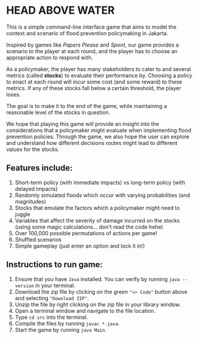 # HEAD ABOVE WATER

This is a simple command-line interface game that aims to model the context and scenario of flood prevention policymaking in Jakarta.

Inspired by games like *Papers Please* and *Spent*, our game provides a scenario to the player at each round, and the player has to choose an appropriate action to respond with.

As a policymaker, the player has many stakeholders to cater to and several metrics (called **stocks**) to evaluate their performance by. Choosing a policy to enact at each round will incur some cost (and some reward) to these metrics. If any of these stocks fall below a certain threshold, the player loses.

The goal is to make it to the end of the game, while maintaining a reasonable level of the stocks in question.

We hope that playing this game will provide an insight into the considerations that a policymaker might evaluate when implementing flood prevention policies. Through the game, we also hope the user can explore and understand how different decisions routes might lead to different values for the stocks.

## Features include:

1. Short-term policy (with immediate impacts) vs long-term policy (with delayed impacts)
2. Randomly simulated floods which occur with varying probabilities (and magnitudes)
3. Stocks that emulate the factors which a policymaker might need to juggle 
4. Variables that affect the severity of damage incurred on the stocks (using some magic calculations... don't read the code hehe)
5. Over 100,000 possible permutations of actions per game!
6. Shuffled scenarios
7. Simple gameplay (just enter an option and lock it in!)

## Instructions to run game:

1. Ensure that you have `Java` installed. You can verify by running `java --version` in your terminal.
2. Download the zip file by clicking on the green `"<> Code"` button above and selecting `"Download ZIP"`.
3. Unzip the file by right clicking on the zip file in your library window.
4. Open a terminal window and navigate to the file location.
5. Type `cd src` into the terminal.
6. Compile the files by running `javac *.java`.
7. Start the game by running `java Main`.
